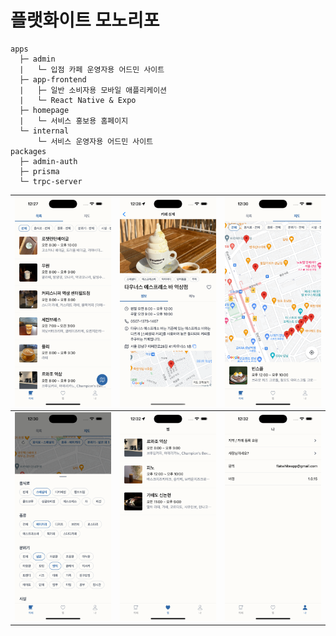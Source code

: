 # 플랫화이트 모노리포

```text
apps
  ├─ admin
  |   └─ 입점 카페 운영자용 어드민 사이트
  ├─ app-frontend
  |   ├─ 일반 소비자용 모바일 애플리케이션
  |   └─ React Native & Expo
  ├─ homepage
  |   └─ 서비스 홍보용 홈페이지
  └─ internal
      └─ 서비스 운영자용 어드민 사이트
packages
  ├─ admin-auth
  ├─ prisma
  └─ trpc-server
```

| ![list view](README.assets/0.png) | ![detail screen](README.assets/1.png) | ![map view](README.assets/2.png)       |
| --------------------------------- | ------------------------------------- | -------------------------------------- |
| ![filters](README.assets/3.png)   | ![favorites](README.assets/4.png)     | ![account screen](README.assets/5.png) |
